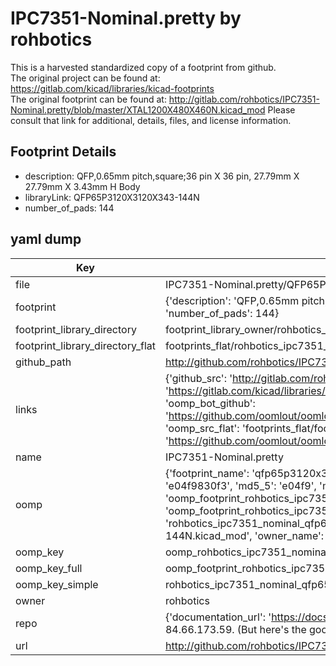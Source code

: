 # IPC7351-Nominal.pretty by rohbotics  
This is a harvested standardized copy of a footprint from github.  
The original project can be found at:  
https://gitlab.com/kicad/libraries/kicad-footprints  
The original footprint can be found at:
http://gitlab.com/rohbotics/IPC7351-Nominal.pretty/blob/master/XTAL1200X480X460N.kicad_mod
Please consult that link for additional, details, files, and license information.  
## Footprint Details
* description: QFP,0.65mm pitch,square;36 pin X 36 pin, 27.79mm X 27.79mm X 3.43mm H Body  
* libraryLink: QFP65P3120X3120X343-144N  
* number_of_pads: 144  
## yaml dump  
| Key | Value |  
| --- | --- |  
| file | IPC7351-Nominal.pretty/QFP65P3120X3120X343-144N.kicad_mod |  
| footprint | {'description': 'QFP,0.65mm pitch,square;36 pin X 36 pin, 27.79mm X 27.79mm X 3.43mm H Body', 'libraryLink': 'QFP65P3120X3120X343-144N', 'number_of_pads': 144} |  
| footprint_library_directory | footprint_library_owner/rohbotics_IPC7351-Nominal.pretty |  
| footprint_library_directory_flat | footprints_flat/rohbotics_ipc7351_nominal_qfp65p3120x3120x343_144n/working |  
| github_path | http://github.com/rohbotics/IPC7351-Nominal.pretty/blob/master/QFP65P3120X3120X343-144N.kicad_mod |  
| links | {'github_src': 'http://gitlab.com/rohbotics/IPC7351-Nominal.pretty/blob/master/XTAL1200X480X460N.kicad_mod', 'github_src_repo': 'https://gitlab.com/kicad/libraries/kicad-footprints', 'oomp_bot': 'footprints/rohbotics_ipc7351_nominal_qfp65p3120x3120x343_144n/working', 'oomp_bot_github': 'https://github.com/oomlout/oomlout_oomp_footprint_bot/tree/main/footprints/rohbotics_ipc7351_nominal_qfp65p3120x3120x343_144n/working', 'oomp_src_flat': 'footprints_flat/footprints_flat/rohbotics_ipc7351_nominal_qfp65p3120x3120x343_144n/working', 'oomp_src_flat_github': 'https://github.com/oomlout/oomlout_oomp_footprint_src/tree/main/footprints_flat/rohbotics_ipc7351_nominal_qfp65p3120x3120x343_144n/working'} |  
| name | IPC7351-Nominal.pretty |  
| oomp | {'footprint_name': 'qfp65p3120x3120x343_144n', 'library_name': 'ipc7351_nominal', 'md5': 'e04f9830f3825284061f4bc71b8528df', 'md5_10': 'e04f9830f3', 'md5_5': 'e04f9', 'md5_6': 'e04f98', 'oomp_key': 'oomp_rohbotics_ipc7351_nominal_qfp65p3120x3120x343_144n', 'oomp_key_extra': 'oomp_footprint_rohbotics_ipc7351_nominal_qfp65p3120x3120x343_144n', 'oomp_key_full': 'oomp_footprint_rohbotics_ipc7351_nominal_qfp65p3120x3120x343_144n_e04f98', 'oomp_key_simple': 'rohbotics_ipc7351_nominal_qfp65p3120x3120x343_144n', 'original_filename': 'IPC7351-Nominal.pretty/QFP65P3120X3120X343-144N.kicad_mod', 'owner_name': 'rohbotics'} |  
| oomp_key | oomp_rohbotics_ipc7351_nominal_qfp65p3120x3120x343_144n |  
| oomp_key_full | oomp_footprint_rohbotics_ipc7351_nominal_qfp65p3120x3120x343_144n |  
| oomp_key_simple | rohbotics_ipc7351_nominal_qfp65p3120x3120x343_144n |  
| owner | rohbotics |  
| repo | {'documentation_url': 'https://docs.github.com/rest/overview/resources-in-the-rest-api#rate-limiting', 'message': "API rate limit exceeded for 84.66.173.59. (But here's the good news: Authenticated requests get a higher rate limit. Check out the documentation for more details.)"} |  
| url | http://github.com/rohbotics/IPC7351-Nominal.pretty |  

